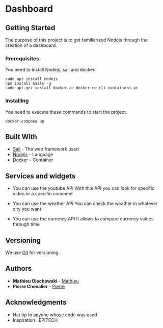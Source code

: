 # Dashboard

## Getting Started

The purpose of this project is to get familiarized Nodejs through the creation of a dashboard.

### Prerequisites

You need to install Nodejs, sail and docker.

```
sudo apt install nodejs
npm install sails -g
sudo apt-get install docker-ce docker-ce-cli containerd.io
```

### Installing

You need to execute these commands to start the project.

```
docker-compose up
```

## Built With

* [Sail](http://www.sailjs.com/) - The web framework used
* [Nodejs](https://nodejs.org/) - Language
* [Docker](https://docker.com/) - Container

## Services and widgets

* You can use the youtube API
With this API you can look for specific video or a specific comment

* You can use the weather API
You can check the weather in whatever city you want

* You can use the currency API
It allows to compare currency values through time

## Versioning

We use [Git](http://git.org/) for versioning.

## Authors

* **Mathieu Olechowski** - [Mathieu](https://github.com/tchowski)
* **Pierre Chevalier** - [Pierre](https://github.com/pierrechevalier)

## Acknowledgments

* Hat tip to anyone whose code was used
* Inspiration : EPITECH
